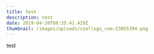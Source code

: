 ```yaml
---
title: test
description: test
date: 2019-04-20T08:35:41.429Z
thumbnail: /images/uploads/coollogo_com-23055394.png
---
```

test
